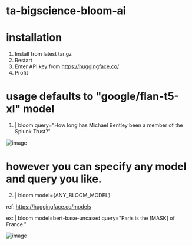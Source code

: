 # ta-bigscience-bloom-ai

# installation
1. Install from latest tar.gz
2. Restart
3. Enter API key from https://huggingface.co/
4. Profit


# usage defaults to "google/flan-t5-xl" model

1. | bloom query="How long has Michael Bentley been a member of the Splunk Trust?"

![image](https://user-images.githubusercontent.com/4107863/221956295-c044e5f4-4c59-4b99-ab07-56022037f144.png)

# however you can specify any model and query you like.  

2. | bloom model={ANY_BLOOM_MODEL}

ref: https://huggingface.co/models

ex: | bloom model=bert-base-uncased query="Paris is the [MASK] of France."

![image](https://user-images.githubusercontent.com/4107863/221957150-8f267365-7b4b-4f0c-9cf1-5d1e9fce15ca.png)
